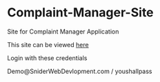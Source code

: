 # Complaint-Manager-Site
Site for Complaint Manager Application

<p>This site can be viewed <a href="http://cm.lukecsnider.com">here</a></p>

<p>Login with these credentials</p>
<p>Demo@SniderWebDevlopment.com / youshallpass</p>
